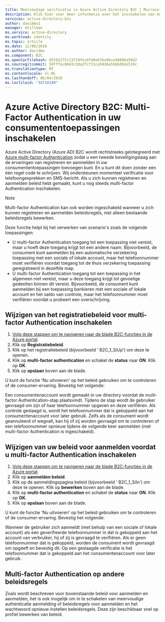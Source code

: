 ```yaml
---
title: Meervoudige verificatie in Azure Active Directory B2C | Microsoft Docs
description: Klik hier voor meer informatie over het inschakelen van multi-factor Authentication in consumententoepassingen beveiligd door Azure Active Directory B2C.
services: active-directory-b2c
author: davidmu1
manager: mtillman
ms.service: active-directory
ms.workload: identity
ms.topic: article
ms.date: 12/06/2016
ms.author: davidmu
ms.component: B2C
ms.openlocfilehash: 85592275c13719fec0f40eb76a9bce48890a59d2
ms.sourcegitcommit: 59fffec8043c3da2fcf31ca5036a55bbd62e519c
ms.translationtype: MT
ms.contentlocale: nl-NL
ms.lasthandoff: 06/04/2018
ms.locfileid: "34710189"
---
```

# <a name="azure-active-directory-b2c-enable-multi-factor-authentication-in-your-consumer-facing-applications"></a>Azure Active Directory B2C: Multi-Factor Authentication in uw consumententoepassingen inschakelen
Azure Active Directory (Azure AD) B2C wordt rechtstreeks geïntegreerd met [Azure multi-factor Authentication](../active-directory/authentication/multi-factor-authentication.md) zodat u een tweede beveiligingslaag aan de ervaringen van registreren en aanmelden in uw consumententoepassingen toevoegen kunt. En u kunt dit doen zonder een één regel code te schrijven. Wij ondersteunen momenteel verificatie voor telefoongesprekken en SMS-bericht. Als u zich kunnen registreren en aanmelden beleid hebt gemaakt, kunt u nog steeds multi-factor Authentication inschakelen.

> [!NOTE]
> Multi-factor Authentication kan ook worden ingeschakeld wanneer u zich kunnen registreren en aanmelden beleidsregels, niet alleen bestaande beleidsregels bewerken.
> 
> 

Deze functie helpt bij het verwerken van scenario's zoals de volgende toepassingen:

* U multi-factor Authentication toegang tot een toepassing niet vereist, maar u hoeft deze toegang krijgt tot een andere naam. Bijvoorbeeld, de consument kunt aanmelden bij een automatische verzekering toepassing met een sociale of lokale account, maar het telefoonnummer moet verifiëren voordat toegang tot de thuis verzekering toepassing geregistreerd in dezelfde map.
* U multi-factor Authentication toegang tot een toepassing in het algemeen niet vereist, maar u deze toegang krijgt tot gevoelige gedeelten binnen dit vereist. Bijvoorbeeld, de consument kunt aanmelden bij een toepassing bankieren met een sociale of lokale account en het saldo van controle, maar het telefoonnummer moet verifiëren voordat u probeert een overschrijving.

## <a name="modify-your-sign-up-policy-to-enable-multi-factor-authentication"></a>Wijzigen van het registratiebeleid voor multi-factor Authentication inschakelen
1. [Volg deze stappen om te navigeren naar de blade B2C-functies in de Azure portal](active-directory-b2c-app-registration.md#navigate-to-b2c-settings).
2. Klik op **Registratiebeleid**.
3. Klik op het registratiebeleid (bijvoorbeeld ' B2C_1_SiUp') om deze te openen.
4. Klik op **multi-factor authentication** en schakel de **status** naar **ON**. Klik op **OK**.
5. Klik op **opslaan** boven aan de blade.

U kunt de functie 'Nu uitvoeren' op het beleid gebruiken om te controleren of de consumer-ervaring. Bevestig het volgende:

Een consumentenaccount wordt gemaakt in uw directory voordat de multi-factor Authentication-stap plaatsvindt. Tijdens de stap wordt de gebruiker gevraagd om zijn of haar telefoonnummer opgeven en deze verifiëren. Als controle geslaagd is, wordt het telefoonnummer dat is gekoppeld aan het consumentenaccount voor later gebruik. Zelfs als de consument wordt geannuleerd of wegvalt, kan hij of zij worden gevraagd om te controleren of een telefoonnummer opnieuw tijdens de volgende keer aanmelden (met multi-factor Authentication is ingeschakeld).

## <a name="modify-your-sign-in-policy-to-enable-multi-factor-authentication"></a>Wijzigen van uw beleid voor aanmelden voordat u multi-factor Authentication inschakelen
1. [Volg deze stappen om te navigeren naar de blade B2C-functies in de Azure portal](active-directory-b2c-app-registration.md#navigate-to-b2c-settings).
2. Klik op **aanmelden beleid**.
3. Klik op de aanmeldingspagina beleid (bijvoorbeeld ' B2C_1_SiIn') om deze te openen. Klik op **bewerken** boven aan de blade.
4. Klik op **multi-factor authentication** en schakel de **status** naar **ON**. Klik op **OK**.
5. Klik op **opslaan** boven aan de blade.

U kunt de functie 'Nu uitvoeren' op het beleid gebruiken om te controleren of de consumer-ervaring. Bevestig het volgende:

Wanneer de gebruiker zich aanmeldt (met behulp van een sociale of lokale account) als een geverifieerde telefoonnummer in dat is gekoppeld aan het account van verbruiker, hij of zij is gevraagd te verifiëren. Als er geen telefoonnummer dat is gekoppeld, worden de consument wordt gevraagd om opgeeft en bevestig dit. Op een geslaagde verificatie is het telefoonnummer dat is gekoppeld aan het consumentenaccount voor later gebruik.

## <a name="multi-factor-authentication-on-other-policies"></a>Multi-factor Authentication op andere beleidsregels
Zoals wordt beschreven voor bovenstaande beleid voor aanmelden en aanmelden, het is ook mogelijk om in te schakelen van meervoudige authenticatie aanmelding of beleidsregels voor aanmelden en het wachtwoord opnieuw instellen beleidsregels. Deze zijn beschikbaar snel op profiel bewerken van beleid.

